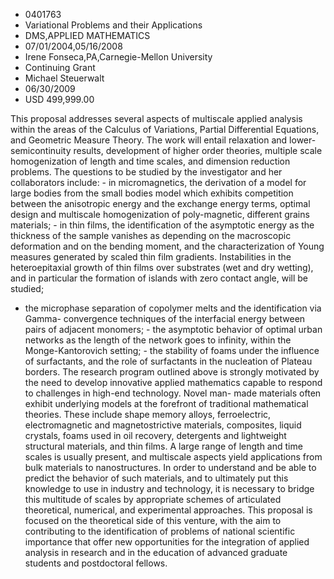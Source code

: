 
* 0401763
* Variational Problems and their Applications
* DMS,APPLIED MATHEMATICS
* 07/01/2004,05/16/2008
* Irene Fonseca,PA,Carnegie-Mellon University
* Continuing Grant
* Michael Steuerwalt
* 06/30/2009
* USD 499,999.00

This proposal addresses several aspects of multiscale applied analysis within
the areas of the Calculus of Variations, Partial Differential Equations, and
Geometric Measure Theory. The work will entail relaxation and lower-
semicontinuity results, development of higher order theories, multiple scale
homogenization of length and time scales, and dimension reduction problems. The
questions to be studied by the investigator and her collaborators include: - in
micromagnetics, the derivation of a model for large bodies from the small bodies
model which exhibits competition between the anisotropic energy and the exchange
energy terms, optimal design and multiscale homogenization of poly-magnetic,
different grains materials; - in thin films, the identification of the
asymptotic energy as the thickness of the sample vanishes as depending on the
macroscopic deformation and on the bending moment, and the characterization of
Young measures generated by scaled thin film gradients. Instabilities in the
heteroepitaxial growth of thin films over substrates (wet and dry wetting), and
in particular the formation of islands with zero contact angle, will be studied;
- the microphase separation of copolymer melts and the identification via Gamma-
convergence techniques of the interfacial energy between pairs of adjacent
monomers; - the asymptotic behavior of optimal urban networks as the length of
the network goes to infinity, within the Monge-Kantorovich setting; - the
stability of foams under the influence of surfactants, and the role of
surfactants in the nucleation of Plateau borders. The research program outlined
above is strongly motivated by the need to develop innovative applied
mathematics capable to respond to challenges in high-end technology. Novel man-
made materials often exhibit underlying models at the forefront of traditional
mathematical theories. These include shape memory alloys, ferroelectric,
electromagnetic and magnetostrictive materials, composites, liquid crystals,
foams used in oil recovery, detergents and lightweight structural materials, and
thin films. A large range of length and time scales is usually present, and
multiscale aspects yield applications from bulk materials to nanostructures. In
order to understand and be able to predict the behavior of such materials, and
to ultimately put this knowledge to use in industry and technology, it is
necessary to bridge this multitude of scales by appropriate schemes of
articulated theoretical, numerical, and experimental approaches. This proposal
is focused on the theoretical side of this venture, with the aim to contributing
to the identification of problems of national scientific importance that offer
new opportunities for the integration of applied analysis in research and in the
education of advanced graduate students and postdoctoral fellows.
